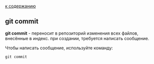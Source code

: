 [к содержанию](./read.md)

## git commit

__git commit__ - переносит в репозиторий изменения всех файлов, внесённые в индекс. при создании, требуется написать сообщение. 

Чтобы написать сообщение, используйте команду:

```bash-
git commit 
```